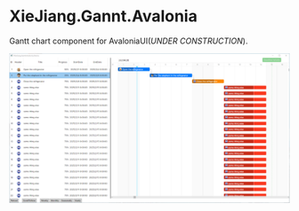 # XieJiang.Gannt.Avalonia

Gantt chart component for AvaloniaUI(*UNDER* *CONSTRUCTION*).

![Screenshot](/Screenshots/1.png)
